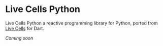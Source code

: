 # Live Cells Python

Live Cells Python a reactive programming library for Python, ported
from [Live Cells](https://livecells.viditrack.com/) for Dart.

_Coming soon_
